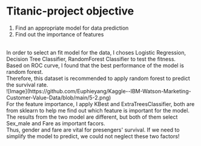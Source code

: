 # Titanic-project objective
1. Find an appropriate model for data prediction<br>
2. Find out the importance of features<br>
<br>
In order to select an fit model for the data, I choses Logistic Regression, Decision Tree Classifier, RandomForest Classifier to test the fitness. <br>
Based on ROC curve, I found that the best performance of the model is random forest.<br>
Therefore, this dataset is recommended to apply random forest to predict the survival rate.<br>
![Image](https://github.com/Euphieyang/Kaggle--IBM-Watson-Marketing-Customer-Value-Data/blob/main/5-2.png)
<br>
For the feature importance, I apply KBest and ExtraTreesClassifier, both are from sklearn to help me find out which feature is important for the model.<br>
The results from the two model are different, but both of them select Sex_male and Fare as important facors.<br>
Thus, gender and fare are vital for presengers' survival. If we need to simplify the model to predict, we could not neglect these two factors!<br>
